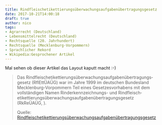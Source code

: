 ```yaml
---
title: Rindfleischetikettierungsüberwachungsaufgabenübertragungsgesetz
date: 2017-10-21T14:00:18
draft: true
author: nico
tags: 
- Agrarrecht (Deutschland)
- Lebensmittelrecht (Deutschland)
- Rechtsquelle (20. Jahrhundert)
- Rechtsquelle (Mecklenburg-Vorpommern)
- Sprachlicher Rekord
- Wikipedia:Gesprochener Artikel
---
```


Mal sehen ob dieser Artikel das Layout kaputt macht :-)

> Das Rindfleisch­etikettierungs­überwachungs­aufgaben­übertragungs­gesetz
> (RflEttÜAÜG) war im Jahre 1999 im deutschen Bundesland Mecklenburg-Vorpommern
> Teil eines Gesetzesvorhabens mit dem vollständigen Namen Rinderkennzeichnungs-
> und Rindfleisch­etikettierungs­überwachungs­aufgaben­übertragungs­gesetz
> (RkReÜAÜG, ).
>
> Quelle: [Rindfleischetikettierungsüberwachungsaufgabenübertragungsgesetz](https://de.wikipedia.org/wiki/Rindfleischetikettierungs%C3%BCberwachungsaufgaben%C3%BCbertragungsgesetz)

